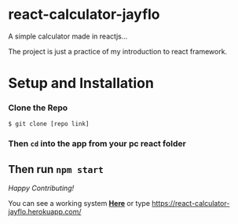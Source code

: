 # react-calculator-jayflo
A  simple calculator made in reactjs...

The project is just a practice of my introduction to react framework.

<h1>Setup and Installation</h1>
<h3>Clone the Repo</h3>
 <code>$ git clone [repo link]</code>
  
  <h3> Then <code>cd</code> into the app from your pc react folder </h3>
  
  <h2>Then run <code>npm start</code></h2>
  
  <p><i>Happy Contributing!</i></p>

You can see a working system <a href="https://react-calculator-jayflo.herokuapp.com/"><b>Here</b></a> or type https://react-calculator-jayflo.herokuapp.com/
